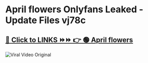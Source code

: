 
 # April flowers Onlyfans Leaked - Update Files vj78c

## <h2><a href="https://clipsfans.com/April_flowers&ref=git">🔗 Click to LINKS ⏩⏩ 👉 🟢 April flowers </a></h2>

<a href="https://clipsfans.com/April_flowers&ref=git" rel="nofollow" data-target="animated-image.originalLink"><img src="https://i.ibb.co.com/xMMVF88/686577567.gif" alt="Viral Video Original" style="max-width: 100%; display: inline-block;" data-target="animated-image.originalImage"></a>

